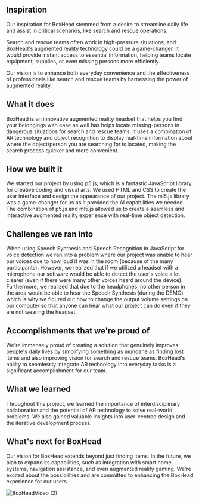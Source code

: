 
## Inspiration
Our inspiration for BoxHead stemmed from a desire to streamline daily life and assist in critical scenarios, like search and rescue operations.

Search and rescue teams often work in high-pressure situations, and BoxHead's augmented reality technology could be a game-changer. It would provide instant access to essential information, helping teams locate equipment, supplies, or even missing persons more efficiently.

Our vision is to enhance both everyday convenience and the effectiveness of professionals like search and rescue teams by harnessing the power of augmented reality.

## What it does
BoxHead is an innovative augmented reality headset that helps you find your belongings with ease as well has helps locate missing-persons in dangerous situations for search and rescue teams. It uses a combination of AR technology and object recognition to display real-time information about where the object/person you are searching for is located, making the search process quicker and more convenient.

## How we built it
We started our project by using p5.js, which is a fantastic JavaScript library for creative coding and visual arts. We used HTML and CSS to create the user interface and design the appearance of our project. The ml5.js library was a game-changer for us as it provided the AI capabilities we needed. The combination of p5.js and ml5.js allowed us to create a seamless and interactive augmented reality experience with real-time object detection.

## Challenges we ran into
When using Speech Synthesis and Speech Recognition in JavaScript for voice detection we ran into a problem where our project was unable to hear our voices due to how loud it was in the room (because of the many participants). However, we realized that if we utilized a headset with a microphone our software would be able to detect the user's voice a lot clearer (even if there were many other voices heard around the device). Furthermore, we realized that due to the headphones, no other person in the area would be able to hear the Speech Synthesis (during the DEMO) which is why we figured out how to change the output volume settings on our computer so that anyone can hear what our project can do even if they are not wearing the headset.

## Accomplishments that we're proud of
We're immensely proud of creating a solution that genuinely improves people's daily lives by simplifying something as mundane as finding lost items and also improving vision for search and rescue teams. BoxHead's ability to seamlessly integrate AR technology into everyday tasks is a significant accomplishment for our team.

## What we learned
Throughout this project, we learned the importance of interdisciplinary collaboration and the potential of AR technology to solve real-world problems. We also gained valuable insights into user-centred design and the iterative development process.

## What's next for BoxHead
Our vision for BoxHead extends beyond just finding items. In the future, we plan to expand its capabilities, such as integration with smart home systems, navigation assistance, and even augmented reality gaming. We're excited about the possibilities and are committed to enhancing the BoxHead experience for our users.

![BoxHeadVideo (2)](https://github.com/user-attachments/assets/ec7166c7-34bc-4df4-a745-f6a564eae4e2)

